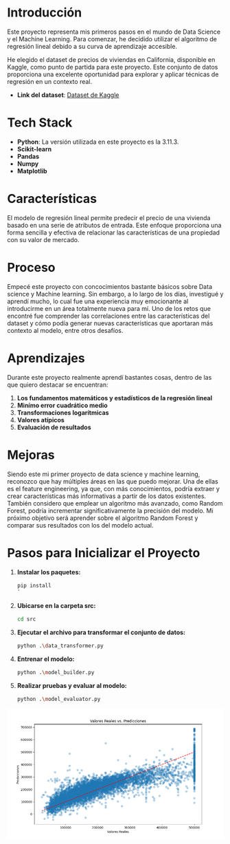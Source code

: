 # Introducción
Este proyecto representa mis primeros pasos en el mundo de Data Science y el Machine Learning. Para comenzar, he decidido utilizar el algoritmo de regresión lineal debido a su curva de aprendizaje accesible.

He elegido el dataset de precios de viviendas en California, disponible en Kaggle, como punto de partida para este proyecto. Este conjunto de datos proporciona una excelente oportunidad para explorar y aplicar técnicas de regresión en un contexto real.
- **Link del dataset**: [Dataset de Kaggle](https://www.kaggle.com/datasets/camnugent/california-housing-prices/data)

# Tech Stack
- **Python**: La versión utilizada en este proyecto es la 3.11.3.
- **Scikit-learn**
- **Pandas**
- **Numpy**
- **Matplotlib**

# Características
El modelo de regresión lineal permite predecir el precio de una vivienda basado en una serie de atributos de entrada. Este enfoque proporciona una forma sencilla y efectiva de relacionar las características de una propiedad con su valor de mercado.

# Proceso
Empecé este proyecto con concocimientos bastante básicos sobre Data science y Machine learning. Sin embargo, a lo largo de los días, investigué y aprendí mucho, lo cual fue una experiencia muy emocionante al introducirme en un área totalmente nueva para mí. Uno de los retos que encontré fue comprender las correlaciones entre las características del dataset y cómo podía generar nuevas características que aportaran más contexto al modelo, entre otros desafíos.

# Aprendizajes
Durante este proyecto realmente aprendí bastantes cosas, dentro de las que quiero destacar se encuentran:
1. **Los fundamentos matemáticos y estadísticos de la regresión lineal**
2. **Minímo error cuadrático medio**
3. **Transformaciones logarítmicas**
4. **Valores atípicos**
5. **Evaluación de resultados**

# Mejoras
Siendo este mi primer proyecto de data science y machine learning, reconozco que hay múltiples áreas en las que puedo mejorar. Una de ellas es el feature engineering, ya que, con más conocimientos, podría extraer y crear características más informativas a partir de los datos existentes. También considero que emplear un algoritmo más avanzado, como Random Forest, podría incrementar significativamente la precisión del modelo. Mi próximo objetivo será aprender sobre el algoritmo Random Forest y comparar sus resultados con los del modelo actual.

# Pasos para Inicializar el Proyecto

1. **Instalar los paquetes:**
    ```sh
    pip install
    `

2. **Ubicarse en la carpeta src:**
    ```sh
    cd src
    ```

3. **Ejecutar el archivo para transformar el conjunto de datos:**
    ```sh
    python .\data_transformer.py
    ```

4. **Entrenar el modelo:**
    ```sh
    python .\model_builder.py
    ```

5. **Realizar pruebas y evaluar al modelo:**
    ```sh
    python .\model_evaluator.py
    ```

![Predicción realizada](./reports/figures/prediccion_con_regresion_lineal.png)